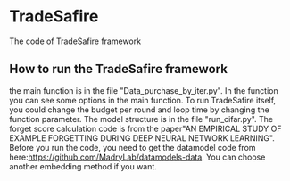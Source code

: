 # TradeSafire
The code of TradeSafire framework
## How to run the TradeSafire framework
the main function is in the file "Data_purchase_by_iter.py". In the function you can see some options in the main function. To run TradeSafire itself, you could change the budget per round and loop time by changing the function parameter.
The model structure is in the file "run_cifar.py". The forget score calculation code is from the paper"AN EMPIRICAL STUDY OF EXAMPLE FORGETTING DURING DEEP NEURAL NETWORK LEARNING".
Before you run the code, you need to get the datamodel code from here:https://github.com/MadryLab/datamodels-data. You can choose another embedding method if you want.
